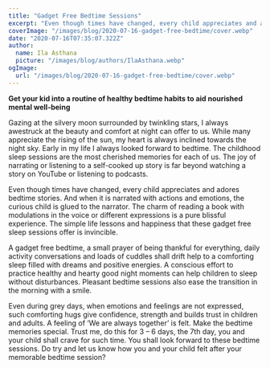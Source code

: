 ```yaml
---
title: "Gadget Free Bedtime Sessions"
excerpt: "Even though times have changed, every child appreciates and adores bedtime stories. The charm of reading a book with modulations in the voice or different expressions is a pure blissful experience. "
coverImage: "/images/blog/2020-07-16-gadget-free-bedtime/cover.webp"
date: "2020-07-16T07:35:07.322Z"
author:
  name: Ila Asthana
  picture: "/images/blog/authors/IlaAsthana.webp"
ogImage:
  url: "/images/blog/2020-07-16-gadget-free-bedtime/cover.webp"
---
```


**Get your kid into a routine of healthy bedtime habits to aid nourished mental well-being**

Gazing at the silvery moon surrounded by twinkling stars, I always awestruck at the beauty and comfort at night can offer to us. While many appreciate the rising of the sun, my heart is always inclined towards the night sky. Early in my life I always looked forward to bedtime. The childhood sleep sessions are the most cherished memories for each of us. The joy of narrating or listening to a self-cooked up story is far beyond watching a story on YouTube or listening to podcasts.

Even though times have changed, every child appreciates and adores bedtime stories. And when it is narrated with actions and emotions, the curious child is glued to the narrator. The charm of reading a book with modulations in the voice or different expressions is a pure blissful experience. The simple life lessons and happiness that these gadget free sleep sessions offer is invincible.

A gadget free bedtime, a small prayer of being thankful for everything, daily activity conversations and loads of cuddles shall drift help to a comforting sleep filled with dreams and positive energies. A conscious effort to practice healthy and hearty good night moments can help children to sleep without disturbances. Pleasant bedtime sessions also ease the transition in the morning with a smile.

Even during grey days, when emotions and feelings are not expressed, such comforting hugs give confidence, strength and builds trust in children and adults. A feeling of ‘We are always together’ is felt. Make the bedtime memories special. Trust me, do this for 3 – 6 days, the 7th day, you and your child shall crave for such time. You shall look forward to these bedtime sessions. Do try and let us know how you and your child felt after your memorable bedtime session?
